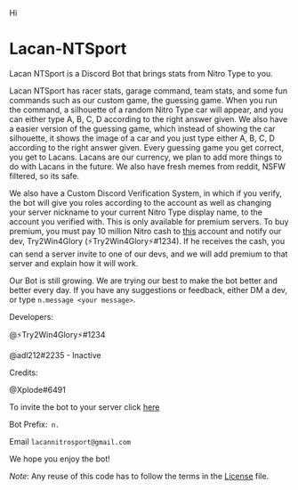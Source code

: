 Hi
# Lacan-NTSport
Lacan NTSport is a Discord Bot that brings stats from Nitro Type to you. 

Lacan NTSport has racer stats, garage command, team stats, and some fun commands such as our custom game, the guessing game. When you run the command, a silhouette of a  random Nitro Type car will appear, and you can either type A, B, C, D according to the right answer given. We also have a easier version of the guessing game, which instead  of showing the car silhouette, it shows the image of a car and you just type either A, B, C, D according to the right answer given. Every guessing game you get correct, you get to Lacans. Lacans are our currency, we plan to add more things to do with Lacans in the future. We also have fresh memes from reddit, NSFW filtered, so its safe.

We also have a Custom Discord Verification System, in which if you verify, the bot will give you roles according to the account as well as changing your server nickname to your current Nitro Type display name, to the account you verified with. This is only available for premium servers. To buy premium, you must pay 10 million Nitro cash to [this](https://nitrotype.com/racer/hypertyper55) account and notify our dev, Try2Win4Glory (⚡Try2Win4Glory⚡#1234). If he receives the cash, you can send a server invite to one of our devs, and we will add premium to that server and explain how it will work. 

Our Bot is still growing. We are trying our best to make the bot better and better every day. If you have any suggestions or feedback, either DM a dev, or type `n.message <your message>`. 

Developers:

@⚡Try2Win4Glory⚡#1234

@adl212#2235 - Inactive

Credits:

@Xplode#6491


To invite the bot to your server click [here](https://discord.com/oauth2/authorize?client_id=713352863153258556&permissions=469888065&redirect_uri=https%3A%2F%2Fnitrotype.com&scope=bot)

Bot Prefix:` n.`

Email `lacannitrosport@gmail.com`

We hope you enjoy the bot!

*Note*: Any reuse of this code has to follow the terms in the [License](https://github.com/Try2Win4Glory/Lacan-NTSport/blob/master/LICENSE.md) file.
